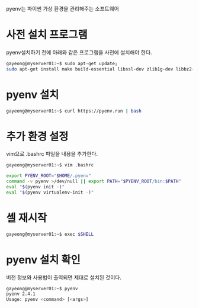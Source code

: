 pyenv는 파이썬 가상 환경을 관리해주는 소프트웨어

# 사전 설치 프로그램

pyenv설치하기 전에 아래와 같은 프로그램을 사전에 설치해야 한다.

```bash
gayeong@myserver01:~$ sudo apt-get update; 
sudo apt-get install make build-essential libssl-dev zlib1g-dev libbz2-dev libsqlite3-dev wget curl llvm libncursesw5-dev xz-utils tk-dev libxml2-dev libxmlsec1-dev libffi-dev liblzma-dev
```

# pyenv 설치

```bash
gayeong@myserver01:~$ curl https://pyenv.run | bash
```

# 추가 환경 설정

vim으로 .bashrc 파일을 내용을 추가한다.

```bash
gayeong@myserver01:~$ vim .bashrc

export PYENV_ROOT="$HOME/.pyenv"
command -v pyenv >/dev/null || export PATH="$PYENV_ROOT/bin:$PATH"
eval "$(pyenv init -)"
eval "$(pyenv virtualenv-init -)"
```

# 셸 재시작

```bash
gayeong@myserver01:~$ exec $SHELL
```

# pyenv 설치 확인

버전 정보와 사용법이 출력되면 제대로 설치된 것이다.

```bash
gayeong@myserver01:~$ pyenv
pyenv 2.4.1
Usage: pyenv <command> [<args>]
```